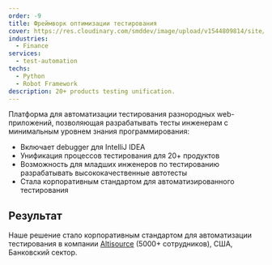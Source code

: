 ```yaml
---
order: -9
title: Фреймворк оптимизации тестирования
cover: https://res.cloudinary.com/smddev/image/upload/v1544809814/site/project/test-automation.jpg
industries:
  - Finance
services:
  - test-automation
techs:
  - Python
  - Robot Framework
description: 20+ products testing unification.
---
```

Платформа для автоматизации тестирования разнородных web-приложений, позволяющая разрабатывать тесты инженерам с минимальным уровнем знания программирования:

* Включает debugger для IntelliJ IDEA
* Унификация процессов тестирования для 20+ продуктов
* Возможность для младших инженеров по тестированию разрабатывать высококачественные автотесты
* Стала корпоративным стандартом для автоматизированного тестирования

## Результат

Наше решение стало корпоративным стандартом для автоматизации тестирования в компании [Altisource](https://www.altisource.com) (5000+ сотрудников), США, Банковский сектор.
